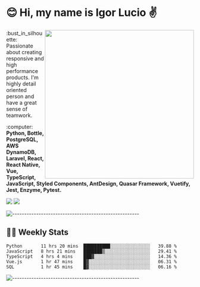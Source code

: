 # :blush: Hi, my name is Igor Lucio :v:

<img src="https://github-readme-stats.vercel.app/api?username=iguit0&show_icons=true&count_private=true&theme=tokyonight" min-width="400px" max-width="400px" width="400px" align="right" />

<p align="left"> 
  :bust_in_silhouette: Passionate about creating responsive and high performance products.
  I'm highly detail oriented person and have a great sense of teamwork.
</p>

<p align="left">
  :computer: <strong>Python, Bottle, PostgreSQL, AWS DynamoDB, Laravel, React, React Native, Vue, TypeScript, JavaScript, Styled Components, AntDesign, Quasar Framework, Vuetify, Jest, Enzyme, Pytest.</strong>
</p>

<p align="left">
  <a href="https://www.linkedin.com/in/igor-lucio-alves" target="_blank" rel="noopener noreferrer" alt="Linkedin">
  <img src="https://img.shields.io/badge/LinkedIn-0077B5?style=for-the-badge&logo=linkedin&logoColor=white" /></a>

  <a href="https://t.me/iguit0" target="_blank" rel="noopener noreferrer" alt="Telegram">
  <img src="https://img.shields.io/badge/Telegram-2CA5E0?style=for-the-badge&logo=telegram&logoColor=white" /></a>
</p>

![-----------------------------------------------------](https://raw.githubusercontent.com/andreasbm/readme/master/assets/lines/aqua.png)

## :man_technologist: Weekly Stats
<!--START_SECTION:waka-->
```text
Python       11 hrs 20 mins  ██████████░░░░░░░░░░░░░░░   39.88 % 
JavaScript   8 hrs 21 mins   ███████▒░░░░░░░░░░░░░░░░░   29.41 % 
TypeScript   4 hrs 4 mins    ███▓░░░░░░░░░░░░░░░░░░░░░   14.36 % 
Vue.js       1 hr 47 mins    █▓░░░░░░░░░░░░░░░░░░░░░░░   06.31 % 
SQL          1 hr 45 mins    █▓░░░░░░░░░░░░░░░░░░░░░░░   06.16 % 
```
<!--END_SECTION:waka-->
![-----------------------------------------------------](https://raw.githubusercontent.com/andreasbm/readme/master/assets/lines/aqua.png)

